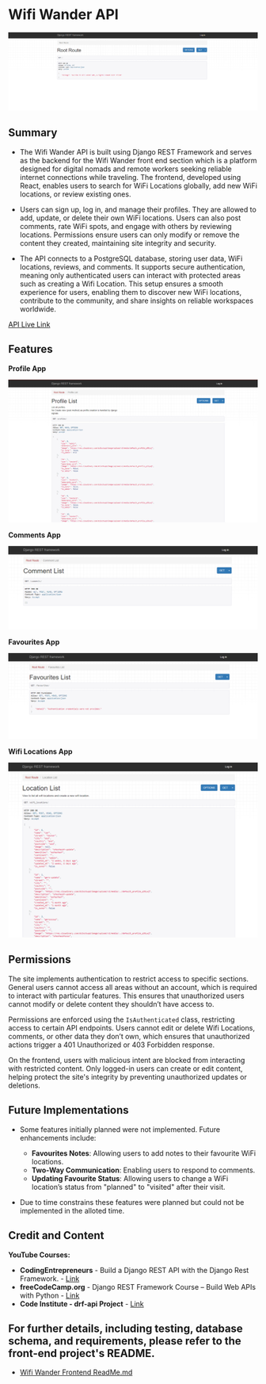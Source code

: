 # Wifi Wander API

![WImage of API Page](readme-pics/django-api-home.png)

## Summary

- The Wifi Wander API is built using Django REST Framework and serves as the backend for the Wifi Wander front end section which is a platform designed for digital nomads and remote workers seeking reliable internet connections while traveling. The frontend, developed using React, enables users to search for WiFi Locations globally, add new WiFi locations, or review existing ones.

- Users can sign up, log in, and manage their profiles. They are allowed to add, update, or delete their own WiFi locations. Users can also post comments, rate WiFi spots, and engage with others by reviewing locations. Permissions ensure users can only modify or remove the content they created, maintaining site integrity and security.

- The API connects to a PostgreSQL database, storing user data, WiFi locations, reviews, and comments. It supports secure authentication, meaning only authenticated users can interact with protected areas such as creating a Wifi Location. This setup ensures a smooth experience for users, enabling them to discover new WiFi locations, contribute to the community, and share insights on reliable workspaces worldwide.

[API Live Link](https://wifi-wander-api-835560a3f6c2.herokuapp.com/)

## Features

**Profile App**

![Profile App Screenshot](readme-pics/django-api-profile.png)

**Comments App**

![Comments App Screenshot](readme-pics/django-api-comments.png)

**Favourites App**

![Favourites App Screenshot](readme-pics/django-api-favourites.png)

**Wifi Locations App**

![WiFi Locations App Screenshot](readme-pics/django-api-wifi-locations.png)

## Permissions

The site implements authentication to restrict access to specific sections. General users cannot access all areas without an account, which is required to interact with particular features. This ensures that unauthorized users cannot modify or delete content they shouldn’t have access to.

Permissions are enforced using the `IsAuthenticated` class, restricting access to certain API endpoints. Users cannot edit or delete Wifi Locations, comments, or other data they don’t own, which ensures that unauthorized actions trigger a 401 Unauthorized or 403 Forbidden response.

On the frontend, users with malicious intent are blocked from interacting with restricted content. Only logged-in users can create or edit content, helping protect the site's integrity by preventing unauthorized updates or deletions.

## Future Implementations

- Some features initially planned were not implemented. Future enhancements include:

  - **Favourites Notes**: Allowing users to add notes to their favourite WiFi locations.
  - **Two-Way Communication**: Enabling users to respond to comments.
  - **Updating Favourite Status**: Allowing users to change a WiFi location’s status from "planned" to "visited" after their visit.

- Due to time constrains these features were planned but could not be implemented in the alloted time.

## Credit and Content

**YouTube Courses:**

- **CodingEntrepreneurs** - Build a Django REST API with the Django Rest Framework. - [Link](https://www.youtube.com/watch?v=c708Nf0cHrs)
- **freeCodeCamp.org** - Django REST Framework Course – Build Web APIs with Python - [Link](https://www.youtube.com/watch?v=tujhGdn1EMI)
- **Code Institute - drf-api Project** - [Link](https://github.com/Code-Institute-Solutions/drf-api/tree/ed54af9450e64d71bc4ecf16af0c35d00829a106)

## For further details, including testing, database schema, and requirements, please refer to the front-end project's README.

- [Wifi Wander Frontend ReadMe.md](https://github.com/GMontaque/wifi-wander)

